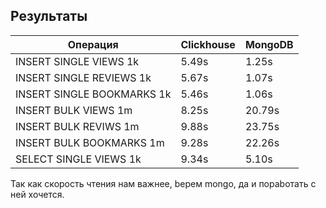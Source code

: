 ## Результаты

Операция                   | Clickhouse  | MongoDB     |
---------------------------|-------------| ----------- |
INSERT SINGLE VIEWS 1k     | 5.49s       | 1.25s       |
INSERT SINGLE REVIEWS 1k   | 5.67s       | 1.07s       |
INSERT SINGLE BOOKMARKS 1k | 5.46s       | 1.06s       |
INSERT BULK VIEWS 1m       | 8.25s       | 20.79s      |
INSERT BULK REVIWS 1m      | 9.88s       | 23.75s      |
INSERT BULK BOOKMARKS 1m   | 9.28s       | 22.26s      |
SELECT SINGLE VIEWS 1k     | 9.34s       | 5.10s       |

Так как скорость чтения нам важнее, bерем mongo, да и пораbотать с ней хочется.